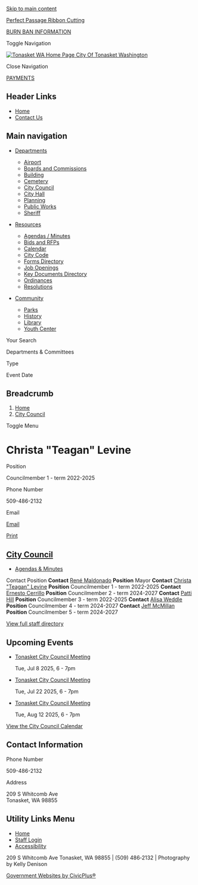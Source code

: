 [Skip to main content](https://www.tonasketwa.gov/citycouncil/directory-listing/christa-teagan-levine/)

[Perfect Passage Ribbon Cutting](https://www.tonasketwa.gov/city-hall/page/perfect-passage-ribbon-cutting)

[BURN BAN INFORMATION](https://www.tonasketwa.gov/home-page/page/burn-ban-information)

Toggle Navigation

[![Tonasket WA Home Page](https://www.tonasketwa.gov/sites/g/files/vyhlif12661/files/logo.png) City Of Tonasket Washington](https://www.tonasketwa.gov)

Close Navigation

[PAYMENTS](https://www.invoicecloud.com/portal/%28S%28jibmbu4cjx20vwt4pdaibvhi%29%29/2/Site.aspx?G=853ff3fc-1357-4f4d-858d-c57d08212563 "(opens in a new window)")

## Header Links

- [Home](https://www.tonasketwa.gov)
- [Contact Us](https://www.tonasketwa.gov/contact-us)

## Main navigation

- [Departments](https://www.tonasketwa.gov/departments)
  
  - [Airport](https://www.tonasketwa.gov/airport)
  - [Boards and Commissions](https://www.tonasketwa.gov/bc)
  - [Building](https://www.tonasketwa.gov/building)
  - [Cemetery](https://www.tonasketwa.gov/cemetery)
  - [City Council](https://www.tonasketwa.gov/citycouncil)
  - [City Hall](https://www.tonasketwa.gov/city-hall)
  - [Planning](https://www.tonasketwa.gov/planning)
  - [Public Works](https://www.tonasketwa.gov/publicworks)
  - [Sheriff](https://www.tonasketwa.gov/sheriff)
- [Resources](https://www.tonasketwa.gov/resource-center)
  
  - [Agendas / Minutes](https://www.tonasketwa.gov/meetings)
  - [Bids and RFPs](https://www.tonasketwa.gov/rfps)
  - [Calendar](https://www.tonasketwa.gov/calendar)
  - [City Code](https://www.codepublishing.com/WA/Tonasket " (opens in a new window)")
  - [Forms Directory](https://www.tonasketwa.gov/forms)
  - [Job Openings](https://www.tonasketwa.gov/jobs)
  - [Key Documents Directory](https://www.tonasketwa.gov/document-library)
  - [Ordinances](https://www.tonasketwa.gov/ordinances)
  - [Resolutions](https://www.tonasketwa.gov/resolutions)
- [Community](https://www.tonasketwa.gov/community)
  
  - [Parks](https://www.tonasketwa.gov/community/page/tonasket-parks)
  - [History](https://www.tonasketwa.gov/community/page/history)
  - [Library](https://www.tonasketwa.gov/community/page/tonasket-library)
  - [Youth Center](https://www.tonasketwa.gov/community/page/youth-center)

Your Search

Departments &amp; Committees

Type

Event Date

## Breadcrumb

1. [Home](https://www.tonasketwa.gov)
2. [City Council](https://www.tonasketwa.gov/citycouncil)

Toggle Menu

# Christa "Teagan" Levine

Position

Councilmember 1 - term 2022-2025

Phone Number

509-486-2132

Email

[Email](https://www.tonasketwa.gov/email-contact/node/2191/field_email 'Email Christa "Teagan" Levine (opens in a new window)')

[Print](https://www.tonasketwa.gov/print/pdf/node/2191)

## [City Council](https://www.tonasketwa.gov/citycouncil)

- [Agendas &amp; Minutes](https://tonasketwa-staging.civicpluswebopen.com/meetings?field_smart_date_value_1=&field_smart_date_end_value=&combine=&department=All&boards-commissions=98 "(opens in a new window)")

Contact Position **Contact** [René Maldonado](https://www.tonasketwa.gov/citycouncil/directory-listing/rene-maldonado) **Position** Mayor **Contact** [Christa "Teagan" Levine](https://www.tonasketwa.gov/citycouncil/directory-listing/christa-teagan-levine) **Position** Councilmember 1 - term 2022-2025 **Contact** [Ernesto Cerrillo](https://www.tonasketwa.gov/citycouncil/directory-listing/ernesto-cerrillo) **Position** Councilmember 2 - term 2024-2027 **Contact** [Patti Hill](https://www.tonasketwa.gov/citycouncil/directory-listing/patti-hill) **Position** Councilmember 3 - term 2022-2025 **Contact** [Alisa Weddle](https://www.tonasketwa.gov/citycouncil/directory-listing/alisa-weddle) **Position** Councilmember 4 - term 2024-2027 **Contact** [Jeff McMillan](https://www.tonasketwa.gov/citycouncil/directory-listing/jeff-mcmillan) **Position** Councilmember 5 - term 2024-2027

[View full staff directory](https://www.tonasketwa.gov/directory)

## Upcoming Events

- [Tonasket City Council Meeting](https://www.tonasketwa.gov/citycouncil/meeting/tonasket-city-council-meeting-72)
  
  Tue, Jul 8 2025, 6 - 7pm
- [Tonasket City Council Meeting](https://www.tonasketwa.gov/citycouncil/meeting/tonasket-city-council-meeting-73)
  
  Tue, Jul 22 2025, 6 - 7pm
- [Tonasket City Council Meeting](https://www.tonasketwa.gov/citycouncil/meeting/tonasket-city-council-meeting-74)
  
  Tue, Aug 12 2025, 6 - 7pm

[View the City Council Calendar](https://www.tonasketwa.gov/calendar?boards-commissions=98)

## Contact Information

Phone Number

509-486-2132

Address

209 S Whitcomb Ave  
Tonasket, WA 98855

## Utility Links Menu

- [Home](https://www.tonasketwa.gov)
- [Staff Login](https://www.tonasketwa.gov/login?current=%2Fcitycouncil%2Fmeeting%2Ftonasket-city-council-zoom)
- [Accessibility](https://www.tonasketwa.gov/city-hall/page/website-accessibility)

209 S Whitcomb Ave Tonasket, WA 98855 | (509) 486‑2132 | Photography by Kelly Denison

[Government Websites by CivicPlus®](https://www.civicplus.com "(opens in a new window)")